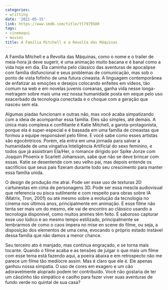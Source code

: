 ```yaml
---
categories:
- writting
date: '2021-05-15'
link: https://www.imdb.com/title/tt7979580
tags:
- cinemaqui
- movies
title: A Família Mitchell e a Revolta das Máquinas
---
```


A Família Mitchell e a Revolta das Máquinas, como o nome e o trailer de meia-hora já deve sugerir, é uma animação muito bacana e é banal como a vida hoje em dia. Ela caminha pelo clássico das aventuras de apocalipse com família disfuncional e seus problemas de comunicação, mas sob o ponto de vista fofinho de uma futura cineasta. A linguagem contemporânea de enfatizar as emoções e desejos colocando enfeites em vídeos, tão comum na web e em novelas juvenis coreanas, ganha vida nesse longa-metragem sobre mais uma vez nossa humanidade posta em xeque pelo uso exacerbado da tecnologia conectada e o choque com a geração que nasceu sem ela.

Algumas piadas funcionam e outras não, mas você acaba simpatizando com a ideia de acompanhar essa família. Eles são simples, até demais. A única mais complexa e conflitante é Katie Mitchell, a garota-protagonista, porque ela é super-especial e é baseada em uma família de cineastas que formou a equipe responsável pelo filme. E você sabe como esses artistas são egocêntricos. Porém, ela entra em uma jornada para salvar a humanidade de uma vingativa Inteligência Artificial do sexo feminino, e todos que já assistiram Ela/Her, o romance dirigido por Spike Jonze com Joaquin Phoenix e Scarlett Johansson, sabe que não se deve brincar com essas. Katie se desentende com seu velho pai, mas depois entende os sacrifícios que seus pais fizeram durante todo seu crescimento para manter essa família unida.

O design de produção me atrai. Pode ser esse uso de texturas 2D cartunestas em cima de personagens 3D. Pode ser essa mescla audiovisual que referencia ou pisca sutilmente e com respeito para obras sobre IA (Matrix, Tron, 2001) ou até mesmo sobre a evolução da tecnologia no cinema nos últimos anos, principalmente em animação. E esse filme não tenta ser mais um do mesmo, ele vai de encontro ao clássico usando a tecnologia disponível, como muitos animes têm feito. É saboroso capturar esse uso lúdico e ao mesmo tempo estilizado, principalmente se lembrarmos de como o caos impera no mise en scene do filme, ou seja, a disposição dos elementos de uma cena, evocando o próprio estado instável dessa família que não damos a menor chance.

Seu terceiro ato é manjado, mas continua engraçado, e se torna mais tocante. Quando o filme acaba e as tensões de julgar o que mais um filme com esse tema está fazendo aqui, a poeira abaixa e em retrospecto não me parece um filme tão medíocre assim. Mas é claro que ele é. Ele apenas ganhou nossa simpatia. O uso de cores em exagero e um cão adoravelmente aloprado podem ter contribuído. Você não gostaria de ter um cãozinho tão simpático e caolho para fazer viver suas aventuras de fundo verde no quintal de sua casa?